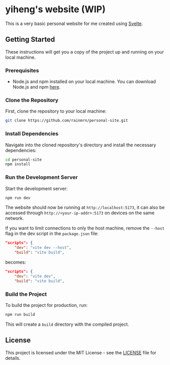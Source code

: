 # yiheng's website (WIP)

This is a very basic personal website for me created using [Svelte](https://svelte.dev/).

## Getting Started

These instructions will get you a copy of the project up and running on your local machine.

### Prerequisites

- Node.js and npm installed on your local machine. You can download Node.js and npm [here](https://nodejs.org/en/download/).

### Clone the Repository

First, clone the repository to your local machine:

```sh
git clone https://github.com/rainmrn/personal-site.git
```

### Install Dependencies

Navigate into the cloned repository's directory and install the necessary dependencies:

```sh
cd personal-site
npm install
```

### Run the Development Server

Start the development server:

```sh
npm run dev
```

The website should now be running at `http://localhost:5173`, it can also be accessed through `http://<your-ip-addr>:5173` on devices on the same network.

If you want to limit connections to only the host machine, remove the `--host` flag in the dev script in the `package.json` file:
```json
"scripts": {
	"dev": "vite dev --host",
	"build": "vite build",
```
becomes:
```json
"scripts": {
	"dev": "vite dev",
	"build": "vite build",
```

### Build the Project

To build the project for production, run:

```sh
npm run build
```

This will create a `build` directory with the compiled project.

## License

This project is licensed under the MIT License - see the [LICENSE](LICENSE) file for details.

